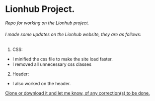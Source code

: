 Lionhub Project.
=======

*Repo for working on the Lionhub project.*

###### I made some updates on the Lionhub website, they are as follows:

1. CSS:
 * I minified the css file to make the site load faster.
 * I removed all unnecessary css classes

2. Header:
 * I also worked on the header.

[Clone or download it and let me know, of any correction(s) to be done.](https://github.com/jamesotta/Lionhub.git)
